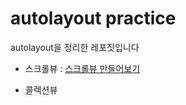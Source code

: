 # autolayout practice

autolayout을 정리한 레포짓입니다

- 스크롤뷰 : [스크롤뷰 만들어보기](https://velog.io/@iammiori/ios-autolayout-scroll-view)

- 콜렉션뷰
